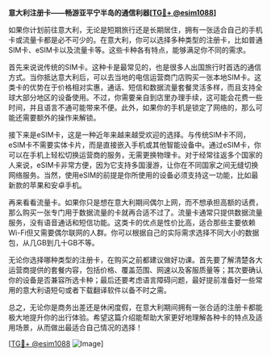 **意大利注册卡——畅游亚平宁半岛的通信利器[[TG💪+ @esim1088](https://t.me/s/esim1088)]**

如果你计划前往意大利，无论是短期旅行还是长期居住，拥有一张适合自己的手机卡或流量卡都是必不可少的。在意大利，你可以选择多种类型的注册卡，比如普通SIM卡、eSIM卡以及流量卡等。这些卡种各有特点，能够满足你不同的需求。

首先来说说传统的SIM卡。这种卡是最常见的，也是很多人出国旅行时首选的通信方式。当你抵达意大利后，可以去当地的电信运营商门店购买一张本地SIM卡。这类卡的优势在于价格相对实惠，通话、短信和数据流量套餐灵活多样，而且支持全球大部分地区的设备使用。不过，你需要亲自到店里办理手续，这可能会花费一些时间，并且语言不通可能带来不便。此外，如果你的手机是锁定了网络的，那么可能还需要额外的操作来解锁。

接下来是eSIM卡，这是一种近年来越来越受欢迎的选择。与传统SIM卡不同，eSIM卡不需要实体卡片，而是直接嵌入手机或其他智能设备中。通过eSIM卡，你可以在手机上轻松切换运营商的服务，无需更换物理卡。对于经常往返多个国家的人来说，eSIM卡非常方便，因为它支持多国漫游，让你在不同国家之间无缝切换网络服务。当然，使用eSIM的前提是你所使用的设备必须支持这一功能，比如最新款的苹果和安卓手机。

再来看看流量卡。如果你只是想在意大利期间偶尔上网，而不想承担高额的话费，那么购买一张专门用于数据流量的卡就再合适不过了。流量卡通常只提供数据流量服务，没有语音通话和短信功能。这类卡的优点是性价比高，适合那些主要依赖Wi-Fi但又需要偶尔联网的人群。你可以根据自己的实际需求选择不同大小的数据包，从几GB到几十GB不等。

无论你选择哪种类型的注册卡，在购买之前都建议做好功课。首先要了解清楚各大运营商提供的套餐内容，包括价格、覆盖范围、网速以及客服质量等；其次要确认你的设备是否兼容所选卡种；最后还要考虑语言障碍问题，最好提前准备好一些常用的意大利语短句或者下载翻译软件以备不时之需。

总之，无论你是商务出差还是休闲度假，在意大利期间拥有一张合适的注册卡都能极大地提升你的出行体验。希望这篇介绍能帮助大家更好地理解各种卡的特点及适用场景，从而做出最适合自己情况的选择！

[[TG💪+ @esim1088](https://t.me/s/esim1088) ![Image](https://i.postimg.cc/4NQfJmqS/Snipaste-2025-05-13-00-14-12.png)]